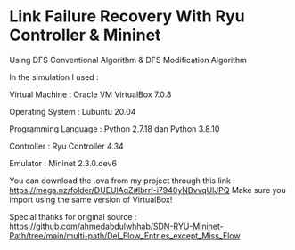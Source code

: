 # Link Failure Recovery With Ryu Controller & Mininet
Using DFS Conventional Algorithm & DFS Modification Algorithm

In the simulation I used :

Virtual Machine      : Oracle VM VirtualBox 7.0.8

Operating System     : Lubuntu 20.04

Programming Language : Python 2.7.18 dan Python 3.8.10

Controller           : Ryu Controller 4.34

Emulator             : Mininet 2.3.0.dev6

You can download the .ova from my project through this link : 
https://mega.nz/folder/DUEUlAqZ#lbrrI-i7940yNBvvqUlJPQ
Make sure you import using the same version of VirtualBox! 

Special thanks for original source : 
https://github.com/ahmedabdulwhhab/SDN-RYU-Mininet-Path/tree/main/multi-path/Del_Flow_Entries_except_Miss_Flow
